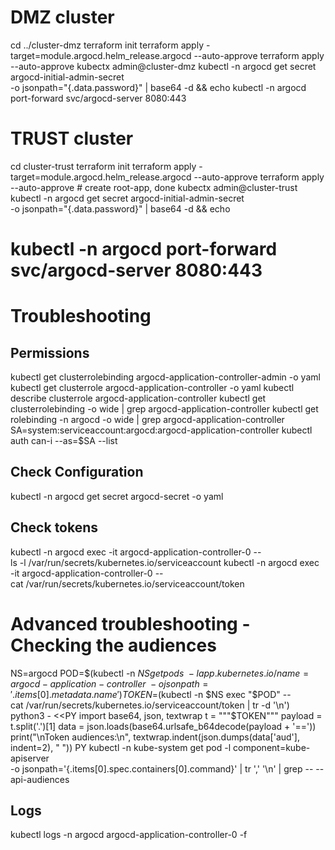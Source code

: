 # DMZ cluster

cd ../cluster-dmz
terraform init
terraform apply -target=module.argocd.helm_release.argocd --auto-approve
terraform apply --auto-approve
kubectx admin@cluster-dmz
kubectl -n argocd get secret argocd-initial-admin-secret \
 -o jsonpath="{.data.password}" | base64 -d && echo
kubectl -n argocd port-forward svc/argocd-server 8080:443

# TRUST cluster


cd cluster-trust
terraform init
terraform apply -target=module.argocd.helm_release.argocd --auto-approve
terraform apply --auto-approve # create root-app, done
kubectx admin@cluster-trust
kubectl -n argocd get secret argocd-initial-admin-secret \
 -o jsonpath="{.data.password}" | base64 -d && echo

# kubectl -n argocd port-forward svc/argocd-server 8080:443

# Troubleshooting

## Permissions

kubectl get clusterrolebinding argocd-application-controller-admin -o yaml
kubectl get clusterrole argocd-application-controller -o yaml
kubectl describe clusterrole argocd-application-controller
kubectl get clusterrolebinding -o wide | grep argocd-application-controller
kubectl get rolebinding -n argocd -o wide | grep argocd-application-controller
SA=system:serviceaccount:argocd:argocd-application-controller
kubectl auth can-i --as=$SA --list

## Check Configuration

kubectl -n argocd get secret argocd-secret -o yaml

## Check tokens

kubectl -n argocd exec -it argocd-application-controller-0 -- \
 ls -l /var/run/secrets/kubernetes.io/serviceaccount
kubectl -n argocd exec -it argocd-application-controller-0 -- \
 cat /var/run/secrets/kubernetes.io/serviceaccount/token

# Advanced troubleshooting - Checking the audiences

NS=argocd
POD=$(kubectl -n $NS get pods \
      -l app.kubernetes.io/name=argocd-application-controller \
      -o jsonpath='{.items[0].metadata.name}')
TOKEN=$(kubectl -n $NS exec "$POD" -- \
 cat /var/run/secrets/kubernetes.io/serviceaccount/token | tr -d '\n')
python3 - <<PY
import base64, json, textwrap
t = """$TOKEN"""
payload = t.split('.')[1]
data = json.loads(base64.urlsafe_b64decode(payload + '=='))
print("\nToken audiences:\n", textwrap.indent(json.dumps(data['aud'], indent=2), " "))
PY
kubectl -n kube-system get pod -l component=kube-apiserver \
 -o jsonpath='{.items[0].spec.containers[0].command}' | tr ',' '\n' |
grep -- --api-audiences

## Logs

kubectl logs -n argocd argocd-application-controller-0 -f
